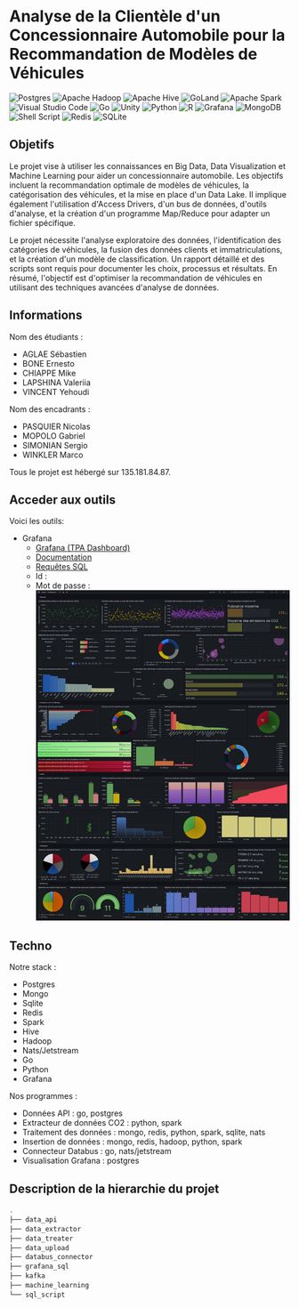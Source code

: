 # Analyse de la Clientèle d'un Concessionnaire Automobile pour la Recommandation de Modèles de Véhicules
![Postgres](https://img.shields.io/badge/postgres-%23316192.svg?style=for-the-badge&logo=postgresql&logoColor=white)
![Apache Hadoop](https://img.shields.io/badge/Apache%20Hadoop-66CCFF?style=for-the-badge&logo=apachehadoop&logoColor=black)
![Apache Hive](https://img.shields.io/badge/Apache%20Hive-FDEE21?style=for-the-badge&logo=apachehive&logoColor=black)
![GoLand](https://img.shields.io/badge/GoLand-0f0f0f?&style=for-the-badge&logo=goland&logoColor=white)
![Apache Spark](https://img.shields.io/badge/Apache%20Spark-FDEE21?style=flat-square&logo=apachespark&logoColor=black)
![Visual Studio Code](https://img.shields.io/badge/Visual%20Studio%20Code-0078d7.svg?style=for-the-badge&logo=visual-studio-code&logoColor=white)
![Go](https://img.shields.io/badge/go-%2300ADD8.svg?style=for-the-badge&logo=go&logoColor=white)
![Unity](https://img.shields.io/badge/unity-%23000000.svg?style=for-the-badge&logo=unity&logoColor=white)
![Python](https://img.shields.io/badge/python-3670A0?style=for-the-badge&logo=python&logoColor=ffdd54)
![R](https://img.shields.io/badge/r-%23276DC3.svg?style=for-the-badge&logo=r&logoColor=white)
![Grafana](https://img.shields.io/badge/grafana-%23F46800.svg?style=for-the-badge&logo=grafana&logoColor=white)
![MongoDB](https://img.shields.io/badge/MongoDB-%234ea94b.svg?style=for-the-badge&logo=mongodb&logoColor=white)
![Shell Script](https://img.shields.io/badge/shell_script-%23121011.svg?style=for-the-badge&logo=gnu-bash&logoColor=white)
![Redis](https://img.shields.io/badge/redis-%23DD0031.svg?style=for-the-badge&logo=redis&logoColor=white)
![SQLite](https://img.shields.io/badge/sqlite-%2307405e.svg?style=for-the-badge&logo=sqlite&logoColor=white)

## Objetifs

Le projet vise à utiliser les connaissances en Big Data, Data Visualization et Machine Learning pour aider un concessionnaire automobile. Les objectifs incluent la recommandation optimale de modèles de véhicules, la catégorisation des véhicules, et la mise en place d'un Data Lake. Il implique également l'utilisation d'Access Drivers, d'un bus de données, d'outils d'analyse, et la création d'un programme Map/Reduce pour adapter un fichier spécifique.

Le projet nécessite l'analyse exploratoire des données, l'identification des catégories de véhicules, la fusion des données clients et immatriculations, et la création d'un modèle de classification. Un rapport détaillé et des scripts sont requis pour documenter les choix, processus et résultats. En résumé, l'objectif est d'optimiser la recommandation de véhicules en utilisant des techniques avancées d'analyse de données.

## Informations
Nom des étudiants :
- AGLAE Sébastien
- BONE Ernesto
- CHIAPPE Mike
- LAPSHINA Valeriia
- VINCENT Yehoudi

Nom des encadrants :
- PASQUIER Nicolas
- MOPOLO Gabriel
- SIMONIAN Sergio
- WINKLER Marco

Tous le projet est hébergé sur 135.181.84.87.

## Acceder aux outils
Voici les outils:
- Grafana
  - [Grafana (TPA Dashboard)](http://135.181.84.87:3000/d/f594fa82-9162-44ab-83be-7cdb84c2fbd5/tpa?orgId=1)
  - [Documentation](./grafana_sql/description.md)
  - [Requêtes SQL](./grafana_sql)
  - Id :
  - Mot de passe :
![Grafana dashboard](./grafana_sql/grafana_screenshot.png)
 
## Techno
Notre stack :
- Postgres
- Mongo
- Sqlite
- Redis
- Spark
- Hive
- Hadoop
- Nats/Jetstream
- Go
- Python
- Grafana

Nos programmes :
- Données API : go, postgres
- Extracteur de données CO2 : python, spark
- Traitement des données : mongo, redis, python, spark, sqlite, nats
- Insertion de données : mongo, redis, hadoop, python, spark
- Connecteur Databus : go, nats/jetstream
- Visualisation Grafana : postgres

## Description de la hierarchie du projet
```bash
.
├── data_api
├── data_extractor
├── data_treater
├── data_upload
├── databus_connector
├── grafana_sql
├── kafka
├── machine_learning
└── sql_script
```
